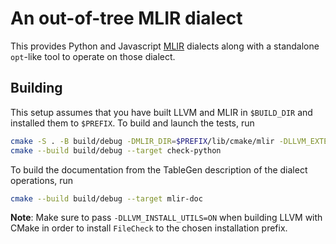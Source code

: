 # An out-of-tree MLIR dialect

This provides Python and Javascript [MLIR](https://mlir.llvm.org/) dialects along with a standalone `opt`-like tool to operate on those dialect.

## Building

This setup assumes that you have built LLVM and MLIR in `$BUILD_DIR` and installed them to `$PREFIX`. To build and launch the tests, run

```sh
cmake -S . -B build/debug -DMLIR_DIR=$PREFIX/lib/cmake/mlir -DLLVM_EXTERNAL_LIT=$BUILD_DIR/bin/llvm-lit
cmake --build build/debug --target check-python
```

To build the documentation from the TableGen description of the dialect operations, run

```sh
cmake --build build/debug --target mlir-doc
```

**Note**: Make sure to pass `-DLLVM_INSTALL_UTILS=ON` when building LLVM with CMake in order to install `FileCheck` to the chosen installation prefix.

